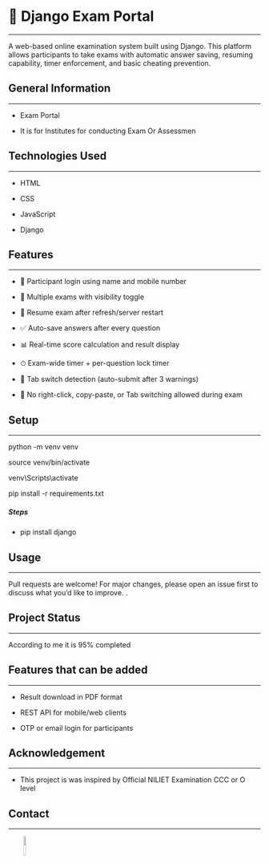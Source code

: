 # 📝 Django Exam Portal
<hr><p>A web-based online examination system built using Django. This platform allows participants to take exams with automatic answer saving, resuming capability, timer enforcement, and basic cheating prevention.</p><h2>General Information</h2>
<hr><ul>
<li>Exam Portal</li>
</ul><ul>
<li>It is for Institutes for conducting Exam Or Assessmen</li>
</ul><h2>Technologies Used</h2>
<hr><ul>
<li>HTML</li>
</ul><ul>
<li>CSS</li>
</ul><ul>
<li>JavaScript</li>
</ul><ul>
<li>Django</li>
</ul><h2>Features</h2>
<hr><ul>
<li>🔐 Participant login using name and mobile number</li>
</ul><ul>
<li>🎯 Multiple exams with visibility toggle</li>
</ul><ul>
<li>🔄 Resume exam after refresh/server restart</li>
</ul><ul>
<li>✅ Auto-save answers after every question</li>
</ul><ul>
<li>📊 Real-time score calculation and result display</li>
</ul><ul>
<li>⏱ Exam-wide timer + per-question lock timer</li>
</ul><ul>
<li>🚫 Tab switch detection (auto-submit after 3 warnings)</li>
</ul><ul>
<li>🔐 No right-click, copy-paste, or Tab switching allowed during exam</li>
</ul><h2>Setup</h2>
<hr><p>python -m venv venv</p>
<p>source venv/bin/activate</p>
<p>venv\Scripts\activate</p>
<p>pip install -r requirements.txt</p><h5>Steps</h5><ul>
<li>pip install django</li>
</ul><h2>Usage</h2>
<hr><p>Pull requests are welcome! For major changes, please open an issue first to discuss what you’d like to improve. .</p><h2>Project Status</h2>
<hr><p>According to me it is 95% completed</p><h2>Features that can be added</h2>
<hr><ul>
<li>Result download in PDF format</li>
</ul><ul>
<li>REST API for mobile/web clients</li>
</ul><ul>
<li>OTP or email login for participants</li>
</ul><h2>Acknowledgement</h2>
<hr><ul>
<li>This project is was inspired by Official  NILIET Examination CCC or O level</li>
</ul><h2>Contact</h2>
<hr><p><span style="margin-right: 30px;"></span><a href="https://github.com/sde-666"><img target="_blank" src="https://cdn.jsdelivr.net/gh/devicons/devicon/icons/github/github-original.svg" style="width: 10%;"></a></p>
